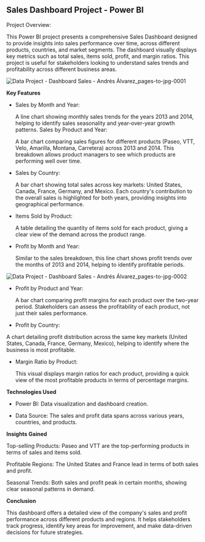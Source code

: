 ## Sales Dashboard Project - Power BI
Project Overview:

This Power BI project presents a comprehensive Sales Dashboard designed to provide insights into sales performance over time, across different products, countries, and market segments. The dashboard visually displays key metrics such as total sales, items sold, profit, and margin ratios. This project is useful for stakeholders looking to understand sales trends and profitability across different business areas.


![Data Project - Dashboard Sales - Andrés Álvarez_pages-to-jpg-0001](https://github.com/user-attachments/assets/129f275a-ec00-4891-b125-1fedbce4841a)

**Key Features**

* Sales by Month and Year:

  A line chart showing monthly sales trends for the years 2013 and 2014, helping to identify sales seasonality and year-over-year growth patterns.
  Sales by Product and Year:

  A bar chart comparing sales figures for different products (Paseo, VTT, Velo, Amarilla, Montana, Carretera) across 2013 and 2014. This breakdown allows product managers to see which products are performing well over time.

* Sales by Country:

  A bar chart showing total sales across key markets: United States, Canada, France, Germany, and Mexico. Each country's contribution to the overall sales is highlighted for both years, providing insights into geographical performance.

* Items Sold by Product:

  A table detailing the quantity of items sold for each product, giving a clear view of the demand across the product range.

* Profit by Month and Year:

  Similar to the sales breakdown, this line chart shows profit trends over the months of 2013 and 2014, helping to identify profitable periods.

![Data Project - Dashboard Sales - Andrés Álvarez_pages-to-jpg-0002](https://github.com/user-attachments/assets/ac108ee3-f894-458a-aac8-5cc65dbdd3a3)

* Profit by Product and Year:

   A bar chart comparing profit margins for each product over the two-year period. Stakeholders can assess the profitability of each product, not just their sales performance.

*  Profit by Country:

  A chart detailing profit distribution across the same key markets (United States, Canada, France, Germany, Mexico), helping to identify where the business is most profitable.

* Margin Ratio by Product:

  This visual displays margin ratios for each product, providing a quick view of the most profitable products in terms of percentage margins.

**Technologies Used**

* Power BI: Data visualization and dashboard creation.

* Data Source: The sales and profit data spans across various years, countries, and products.

**Insights Gained**

Top-selling Products: Paseo and VTT are the top-performing products in terms of sales and items sold.

Profitable Regions: The United States and France lead in terms of both sales and profit.

Seasonal Trends: Both sales and profit peak in certain months, showing clear seasonal patterns in demand.

**Conclusion**

This dashboard offers a detailed view of the company's sales and profit performance across different products and regions. It helps stakeholders track progress, identify key areas for improvement, and make data-driven decisions for future strategies.
